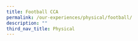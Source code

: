 ```yaml
---
title: Football CCA
permalink: /our-experiences/physical/football/
description: ""
third_nav_title: Physical
---
```

